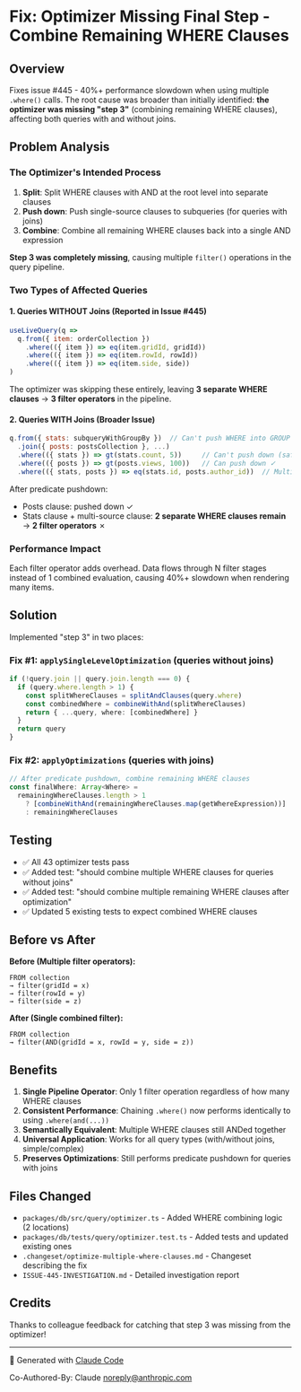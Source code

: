 # Fix: Optimizer Missing Final Step - Combine Remaining WHERE Clauses

## Overview
Fixes issue #445 - 40%+ performance slowdown when using multiple `.where()` calls. The root cause was broader than initially identified: **the optimizer was missing "step 3"** (combining remaining WHERE clauses), affecting both queries with and without joins.

## Problem Analysis

### The Optimizer's Intended Process
1. **Split**: Split WHERE clauses with AND at the root level into separate clauses
2. **Push down**: Push single-source clauses to subqueries (for queries with joins)
3. **Combine**: Combine all remaining WHERE clauses back into a single AND expression

**Step 3 was completely missing**, causing multiple `filter()` operations in the query pipeline.

### Two Types of Affected Queries

#### 1. Queries WITHOUT Joins (Reported in Issue #445)
```javascript
useLiveQuery(q =>
  q.from({ item: orderCollection })
    .where(({ item }) => eq(item.gridId, gridId))
    .where(({ item }) => eq(item.rowId, rowId))
    .where(({ item }) => eq(item.side, side))
)
```

The optimizer was skipping these entirely, leaving **3 separate WHERE clauses** → **3 filter operators** in the pipeline.

#### 2. Queries WITH Joins (Broader Issue)
```javascript
q.from({ stats: subqueryWithGroupBy })  // Can't push WHERE into GROUP BY
  .join({ posts: postsCollection }, ...)
  .where(({ stats }) => gt(stats.count, 5))     // Can't push down (safety check)
  .where(({ posts }) => gt(posts.views, 100))   // Can push down ✓
  .where(({ stats, posts }) => eq(stats.id, posts.author_id))  // Multi-source
```

After predicate pushdown:
- Posts clause: pushed down ✓
- Stats clause + multi-source clause: **2 separate WHERE clauses remain** → **2 filter operators** ✗

### Performance Impact
Each filter operator adds overhead. Data flows through N filter stages instead of 1 combined evaluation, causing 40%+ slowdown when rendering many items.

## Solution

Implemented "step 3" in two places:

### Fix #1: `applySingleLevelOptimization` (queries without joins)
```typescript
if (!query.join || query.join.length === 0) {
  if (query.where.length > 1) {
    const splitWhereClauses = splitAndClauses(query.where)
    const combinedWhere = combineWithAnd(splitWhereClauses)
    return { ...query, where: [combinedWhere] }
  }
  return query
}
```

### Fix #2: `applyOptimizations` (queries with joins)
```typescript
// After predicate pushdown, combine remaining WHERE clauses
const finalWhere: Array<Where> =
  remainingWhereClauses.length > 1
    ? [combineWithAnd(remainingWhereClauses.map(getWhereExpression))]
    : remainingWhereClauses
```

## Testing
- ✅ All 43 optimizer tests pass
- ✅ Added test: "should combine multiple WHERE clauses for queries without joins"
- ✅ Added test: "should combine multiple remaining WHERE clauses after optimization"
- ✅ Updated 5 existing tests to expect combined WHERE clauses

## Before vs After

**Before (Multiple filter operators):**
```
FROM collection
→ filter(gridId = x)
→ filter(rowId = y)
→ filter(side = z)
```

**After (Single combined filter):**
```
FROM collection
→ filter(AND(gridId = x, rowId = y, side = z))
```

## Benefits
1. **Single Pipeline Operator**: Only 1 filter operation regardless of how many WHERE clauses
2. **Consistent Performance**: Chaining `.where()` now performs identically to using `.where(and(...))`
3. **Semantically Equivalent**: Multiple WHERE clauses still ANDed together
4. **Universal Application**: Works for all query types (with/without joins, simple/complex)
5. **Preserves Optimizations**: Still performs predicate pushdown for queries with joins

## Files Changed
- `packages/db/src/query/optimizer.ts` - Added WHERE combining logic (2 locations)
- `packages/db/tests/query/optimizer.test.ts` - Added tests and updated existing ones
- `.changeset/optimize-multiple-where-clauses.md` - Changeset describing the fix
- `ISSUE-445-INVESTIGATION.md` - Detailed investigation report

## Credits
Thanks to colleague feedback for catching that step 3 was missing from the optimizer!

---

🤖 Generated with [Claude Code](https://claude.com/claude-code)

Co-Authored-By: Claude <noreply@anthropic.com>
